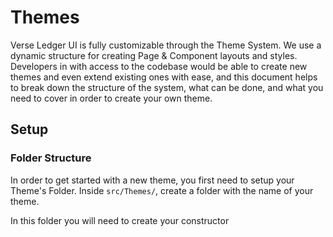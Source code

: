 # Themes

Verse Ledger UI is fully customizable through the Theme System.
We use a dynamic structure for creating Page & Component layouts and styles.
Developers in with access to the codebase would be able to create new themes and even extend existing ones with ease, and this document helps to break down the structure of the system, what can be done, and what you need to cover in order to create your own theme.

## Setup

### Folder Structure
In order to get started with a new theme, you first need to setup your Theme's Folder.
Inside `src/Themes/`, create a folder with the name of your theme.

In this folder you will need to create your constructor 